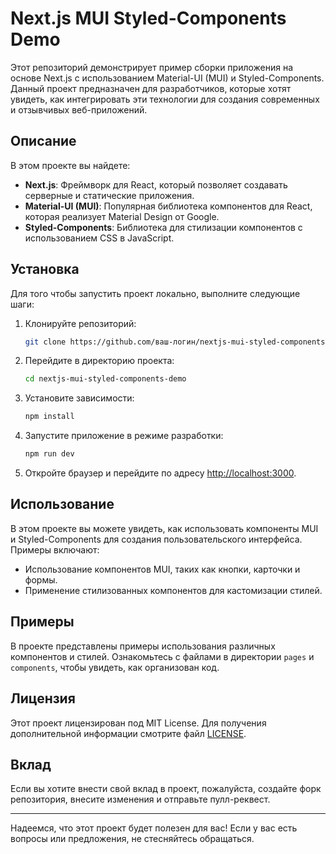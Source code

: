 # Next.js MUI Styled-Components Demo

Этот репозиторий демонстрирует пример сборки приложения на основе Next.js с использованием Material-UI (MUI) и Styled-Components. Данный проект предназначен для разработчиков, которые хотят увидеть, как интегрировать эти технологии для создания современных и отзывчивых веб-приложений.

## Описание

В этом проекте вы найдете:

- **Next.js**: Фреймворк для React, который позволяет создавать серверные и статические приложения.
- **Material-UI (MUI)**: Популярная библиотека компонентов для React, которая реализует Material Design от Google.
- **Styled-Components**: Библиотека для стилизации компонентов с использованием CSS в JavaScript.

## Установка

Для того чтобы запустить проект локально, выполните следующие шаги:

1. Клонируйте репозиторий:

   ```bash
   git clone https://github.com/ваш-логин/nextjs-mui-styled-components-demo.git
   ```

2. Перейдите в директорию проекта:

   ```bash
   cd nextjs-mui-styled-components-demo
   ```

3. Установите зависимости:

   ```bash
   npm install
   ```

4. Запустите приложение в режиме разработки:

   ```bash
   npm run dev
   ```

5. Откройте браузер и перейдите по адресу [http://localhost:3000](http://localhost:3000).

## Использование

В этом проекте вы можете увидеть, как использовать компоненты MUI и Styled-Components для создания пользовательского интерфейса. Примеры включают:

- Использование компонентов MUI, таких как кнопки, карточки и формы.
- Применение стилизованных компонентов для кастомизации стилей.

## Примеры

В проекте представлены примеры использования различных компонентов и стилей. Ознакомьтесь с файлами в директории `pages` и `components`, чтобы увидеть, как организован код.

## Лицензия

Этот проект лицензирован под MIT License. Для получения дополнительной информации смотрите файл [LICENSE](LICENSE).

## Вклад

Если вы хотите внести свой вклад в проект, пожалуйста, создайте форк репозитория, внесите изменения и отправьте пулл-реквест.

---

Надеемся, что этот проект будет полезен для вас! Если у вас есть вопросы или предложения, не стесняйтесь обращаться.
